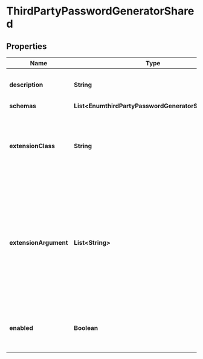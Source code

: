 

# ThirdPartyPasswordGeneratorShared


## Properties

| Name | Type | Description | Notes |
|------------ | ------------- | ------------- | -------------|
|**description** | **String** | A description for this Password Generator |  [optional] |
|**schemas** | **List&lt;EnumthirdPartyPasswordGeneratorSchemaUrn&gt;** |  |  |
|**extensionClass** | **String** | The fully-qualified name of the Java class providing the logic for the Third Party Password Generator. |  |
|**extensionArgument** | **List&lt;String&gt;** | The set of arguments used to customize the behavior for the Third Party Password Generator. Each configuration property should be given in the form &#39;name&#x3D;value&#39;. |  [optional] |
|**enabled** | **Boolean** | Indicates whether the Password Generator is enabled for use. |  |



